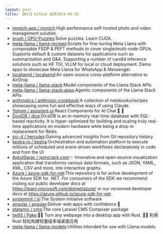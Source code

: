 ```yaml
---
layout: post
title: 【Bot】Github 趋势2024-09-28
---
```


* [immich-app / immich](https://github.com/immich-app/immich):High performance self-hosted photo and video management solution.
* [srush / GPU-Puzzles](https://github.com/srush/GPU-Puzzles):Solve puzzles. Learn CUDA.
* [meta-llama / llama-recipes](https://github.com/meta-llama/llama-recipes):Scripts for fine-tuning Meta Llama with composable FSDP & PEFT methods to cover single/multi-node GPUs. Supports default & custom datasets for applications such as summarization and Q&A. Supporting a number of candid inference solutions such as HF TGI, VLLM for local or cloud deployment. Demo apps to showcase Meta Llama for WhatsApp & Messenger.
* [localsend / localsend](https://github.com/localsend/localsend):An open-source cross-platform alternative to AirDrop
* [meta-llama / llama-stack](https://github.com/meta-llama/llama-stack):Model components of the Llama Stack APIs
* [meta-llama / llama-stack-apps](https://github.com/meta-llama/llama-stack-apps):Agentic components of the Llama Stack APIs
* [anthropics / anthropic-cookbook](https://github.com/anthropics/anthropic-cookbook):A collection of notebooks/recipes showcasing some fun and effective ways of using Claude.
* [Yonom / assistant-ui](https://github.com/Yonom/assistant-ui):React Components for AI Chat 💬 🚀
* [DiceDB / dice](https://github.com/DiceDB/dice):DiceDB is an in-memory real-time database with SQL-based reactivity. It is hyper-optimized for building and scaling truly real-time applications on modern hardware while being a drop-in replacement for Redis.
* [src-d / hercules](https://github.com/src-d/hercules):Gaining advanced insights from Git repository history.
* [kestra-io / kestra](https://github.com/kestra-io/kestra):Orchestration and automation platform to execute millions of scheduled and event-driven workflows declaratively in code and from the UI
* [AykutSarac / jsoncrack.com](https://github.com/AykutSarac/jsoncrack.com):✨ Innovative and open-source visualization application that transforms various data formats, such as JSON, YAML, XML, CSV and more, into interactive graphs.
* [Azure / azure-sdk-for-net](https://github.com/Azure/azure-sdk-for-net):This repository is for active development of the Azure SDK for .NET. For consumers of the SDK we recommend visiting our public developer docs at https://learn.microsoft.com/dotnet/azure/ or our versioned developer docs at https://azure.github.io/azure-sdk-for-net.
* [systeminit / si](https://github.com/systeminit/si):The System Initiative software
* [angular / angular](https://github.com/angular/angular):Deliver web apps with confidence 🚀
* [statamic / cms](https://github.com/statamic/cms):The core Laravel CMS Composer package
* [tw93 / Pake](https://github.com/tw93/Pake):🤱🏻 Turn any webpage into a desktop app with Rust. 🤱🏻 利用 Rust 轻松构建轻量级多端桌面应用
* [meta-llama / llama-models](https://github.com/meta-llama/llama-models):Utilities intended for use with Llama models.
